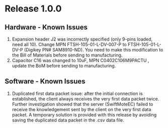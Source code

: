 # Release 1.0.0

## Hardware - Known Issues

1. Expansion header J2 was incorrectly specified (only 9-pins loaded, need all 10). Change MPN FTSH-105-01-L-DV-007-P to FTSH-105-01-L-DV-P (Digikey PN# SAM8910-ND). You need to make this modification to the Bill of Materials before sending to manufacturing.
2. Capacitor C16 was changed to 10uF, MPN C0402C106M9PACTU , update the BoM before sending to manufacturing.
##
## Software - Known Issues
1. Duplicated first data packet issue: after the initial connection is established, the client always receives the very first data packet twice. Further investigation showed that the server (SwiftMoteEC) failed to receive the knowledgement sent by the client on the very first data packet. A temporary solution is provided with this release by avoiding saving the duplicated data packet in the .csv data file. 
##

